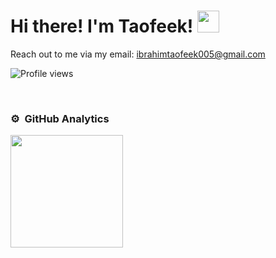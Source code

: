 # Hi there! I'm Taofeek! <img src="https://raw.githubusercontent.com/MartinHeinz/MartinHeinz/master/wave.gif" width="35px">

Reach out to me via my email: ibrahimtaofeek005@gmail.com

<!--I'm a back-end developer based in Nigeria. My real passion lies in creating projects that are **accessible** to everyone, ensuring that technology is inclusive and user-friendly.

I **love learning something new** and **sharing my learnings and experiences** with others through [X](https://twitter.com/divexmann). It's my way of giving back, spreading knowledge, and learning together.

But there's more to me than just coding. I deeply value **collaborations**. I have big interest in **open source**, and enjoy being an active part of the **tech communities**. I believe in the power of diverse perspectives and inclusion, and I'm committed to fostering an environment where everyone feels safe, supported, and empowered.-->

![Profile views](https://komarev.com/ghpvc/?username=IbroTao&color=pink)

<!--## Fun Facts
      
🗣 I am fluent in two languages: Yoruba and English.

:sparkles: When I'm not coding, you'll find me enjoying precious moments with my family, watching live football matches, getting creative with drawing portraits, or simply relaxing with a good movie.

## Let's connect! 👇🏼

<div>
<!--<a href="https://www.linkedin.com/in/taofeek-ibrahim-75370029a/"><img src="https://img.shields.io/badge/-LinkedIn-F3F7FA?logo=linkedin&logoColor=0A66C2&style=for-the-badge&logoWidth=30" alt="LinkedIn"></a>-->
<!--<a href="https://twitter.com/divexmann"><img src="https://img.shields.io/badge/-Twitter-F3F7FA?logo=twitter&logoColor=1DA1F2&style=for-the-badge&logoWidth=30" alt="Twitter"></a>-->
<!--<a href="https://www.linkedin.com/in/taofeek-ibrahim-75370029a/"><img src="https://img.shields.io/badge/-LinkedIn-F3F7FA?logo=linkedin&logoColor=0A66C2&style=for-the-badge&logoWidth=30" alt="LinkedIn"></a>-->
</div>

<br>

### ⚙️ &nbsp;GitHub Analytics
<img height="180em" src="https://github-readme-stats-eight-theta.vercel.app/api?username=IbroTao&show_icons=true&theme=algolia&include_all_commits=true&count_private=true"/>
  <!--<p>&nbsp;<img align="center" src="https://github-readme-stats-eight-theta.vercel.app/api?username=IbroTao&show_icons=true&locale=en&theme=angolia&include_all_commits=true&count_private=true"/>-->
<!--<p>&nbsp;<img align="center" src="https://github-readme-stats.vercel.app/api?username=IbroTao&show_icons=true&locale=en&theme=github_dark_dimmed&include_all_commits=true" /></p>-->
<!--<img height="180em" src="http://github-readme-streak-stats.herokuapp.com?user=IbroTao&layout=compact&theme=algolia&ring=FB750B&fire=FB750B&currStreakNum=25FB88&sideNums=FB750B&currStreakLabel=25FB88&sideLabels=25FB88&dates=C7CCFF&date_format=j%20M%5B%20Y%5D""https://git.io/streak-stats" alt="GitHub Streak"/>>>
